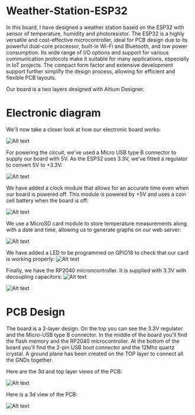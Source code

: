 # Weather-Station-ESP32
In this board, I have designed a weather station based on the ESP32 with sensor of temperature, humidity and photoresistor. 
The ESP32 is a highly versatile and cost-effective microcontroller, ideal for PCB design due to its powerful dual-core processor, built-in Wi-Fi and Bluetooth, and low power consumption. Its wide range of I/O options and support for various communication protocols make it suitable for many applications, especially in IoT projects. The compact form factor and extensive development support further simplify the design process, allowing for efficient and flexible PCB layouts.

Our board is a two layers designed with Altium Designer.

<h1> Electronic diagram</h1>
We'll now take a closer look at how our electronic board works: 

![Alt text](image/schema.png?raw=true "PCB in 3D view")

For powering the circuit, we've used a Micro USB type B connector to supply our board with 5V. As the ESP32 uses 3.3V, we've fitted a regulator to convert 5V to +3.3V: 

![Alt text](image/2.png?raw=true "PCB in 3D view")

We have added a clock module that allows for an accurate time even when our board is powered off. This module is powered by +5V and uses a coin cell battery when the board is off: 

![Alt text](image/3.png?raw=true "PCB in 3D view")

We use a MicroSD card module to store temperature measurements along with a date and time, allowing us to generate graphs on our web server:

![Alt text](image/4.png?raw=true "PCB in 3D view")


We have added a LED to be programmed on GPIO18 to check that our card is working properly: 
![Alt text](image/5.png?raw=true "PCB in 3D view")

Finally, we have the RP2040 microncontroller. It is supplied with 3.3V with decoupling capacitors:
![Alt text](image/6.png?raw=true "PCB in 3D view")

![Alt text](image/7.png?raw=true "PCB in 3D view")


<h1>PCB Design</h1>


The board is a 2-layer design. On the top you can see the 3.3V regulator and the Micro-USB type B connector.
In the middle of the board you'll find the flash memory and the RP2040 microcontroller.
At the bottom of the board you'll find the 2-pin USB boot connector and the 12Mhz quartz crystal.
A ground plane has been created on the TOP layer to connect all the GNDs together.

Here are the 3d and top layer views of the PCB:

![Alt text](image/8.png?raw=true "PCB in 3D view")

Here is a 3d view of the PCB:

![Alt text](image/9.png?raw=true "PCB in 3D view")


